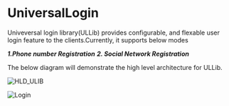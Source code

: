 # UniversalLogin

Univeversal login library(ULLib) provides configurable, and flexable user login feature to the clients.Currently, it supports below modes

_**1.Phone number Registration**
**2. Social Network Registration**_

The below diagram will demonstrate the high level architecture for ULLib.

![HLD_ULIB](https://user-images.githubusercontent.com/24762399/146480627-ddcad7be-f56c-465e-be46-fee02de27be6.png)




![Login](https://user-images.githubusercontent.com/24762399/144814389-30ea9dec-28fa-4bbb-9984-990c69a8af85.png)
